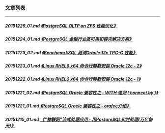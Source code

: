 ### 文章列表  
----  
##### 20151229_01.md   [《PostgreSQL OLTP on ZFS 性能优化》](20151229_01.md)  
##### 20151224_01.md   [《PostgreSQL 金融行业高可用和容灾解决方案》](20151224_01.md)  
##### 20151223_02.md   [《BenchmarkSQL 测试Oracle 12c TPC-C 性能》](20151223_02.md)  
##### 20151223_01.md   [《Linux RHEL6 x64 命令行静默安装 Oracle 12c - 2》](20151223_01.md)  
##### 20151222_01.md   [《Linux RHEL6 x64 命令行静默安装 Oracle 12c - 1》](20151222_01.md)  
##### 20151221_02.md   [《PostgreSQL Oracle 兼容性之 - WITH 递归 ( connect by )》](20151221_02.md)  
##### 20151221_01.md   [《PostgreSQL Oracle 兼容性之 - orafce介绍》](20151221_01.md)  
##### 20151215_01.md   [《"物联网"流式处理应用 - 用PostgreSQL实时处理(万亿每天)》](20151215_01.md)  
